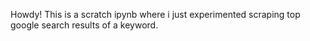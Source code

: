 Howdy!
This is a scratch ipynb where i just experimented scraping top google search results of a keyword.